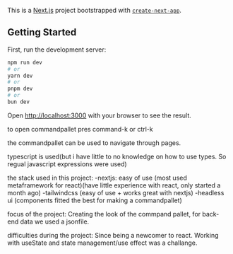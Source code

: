 This is a [Next.js](https://nextjs.org/) project bootstrapped with [`create-next-app`](https://github.com/vercel/next.js/tree/canary/packages/create-next-app).

## Getting Started

First, run the development server:

```bash
npm run dev
# or
yarn dev
# or
pnpm dev
# or
bun dev
```

Open [http://localhost:3000](http://localhost:3000) with your browser to see the result.

to open commandpallet pres command-k or ctrl-k

the commandpallet can be used to navigate through pages.

typescript is used(but i have little to no knowledge on how to use types. So regual javascript expressions were used)

the stack used in this project:
-nextjs: easy of use (most used metaframework for react)(have little experience with react, only started a month ago)
-tailwindcss (easy of use + works great with nextjs)
-headless ui (components fitted the best for making a commandpallet)

focus of the project:
Creating the look of the commpand pallet, for back-end data we used a jsonfile.

difficulties during the project:
Since being a newcomer to react. Working with useState and state management/use effect was a challange.




